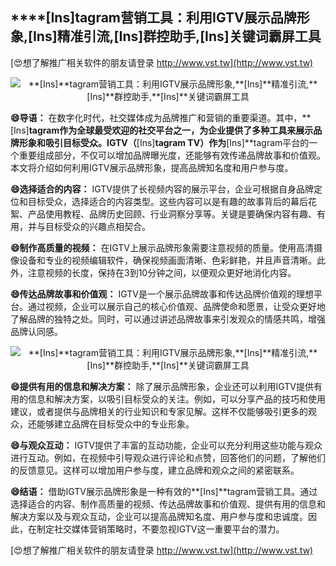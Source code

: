 ## ****[Ins]**tagram营销工具：利用IGTV展示品牌形象,**[Ins]**精准引流,**[Ins]**群控助手,**[Ins]**关键词霸屏工具**

[😍想了解推广相关软件的朋友请登录 http://www.vst.tw](http://www.vst.tw)

 <center><img src="https://vst.tw/MP4/tuiguang/png/8.png" alt="**[Ins]**tagram营销工具：利用IGTV展示品牌形象,**[Ins]**精准引流,**[Ins]**群控助手,**[Ins]**关键词霸屏工具"></center>

**😄导语：**
在数字化时代，社交媒体成为品牌推广和营销的重要渠道。其中，**[Ins]**tagram作为全球最受欢迎的社交平台之一，为企业提供了多种工具来展示品牌形象和吸引目标受众。IGTV（**[Ins]**tagram TV）作为**[Ins]**tagram平台的一个重要组成部分，不仅可以增加品牌曝光度，还能够有效传递品牌故事和价值观。本文将介绍如何利用IGTV展示品牌形象，提高品牌知名度和用户参与度。

**😄选择适合的内容：**
IGTV提供了长视频内容的展示平台，企业可根据自身品牌定位和目标受众，选择适合的内容类型。这些内容可以是有趣的故事背后的幕后花絮、产品使用教程、品牌历史回顾、行业洞察分享等。关键是要确保内容有趣、有用，并与目标受众的兴趣点相契合。

**😄制作高质量的视频：**
在IGTV上展示品牌形象需要注意视频的质量。使用高清摄像设备和专业的视频编辑软件，确保视频画面清晰、色彩鲜艳，并且声音清晰。此外，注意视频的长度，保持在3到10分钟之间，以便观众更好地消化内容。

**😄传达品牌故事和价值观：**
IGTV是一个展示品牌故事和传达品牌价值观的理想平台。通过视频，企业可以展示自己的核心价值观、品牌使命和愿景，让受众更好地了解品牌的独特之处。同时，可以通过讲述品牌故事来引发观众的情感共鸣，增强品牌认同感。

 <center><img src="https://vst.tw/MP4/tuiguang/png/5.png" alt="**[Ins]**tagram营销工具：利用IGTV展示品牌形象,**[Ins]**精准引流,**[Ins]**群控助手,**[Ins]**关键词霸屏工具"></center>

**😄提供有用的信息和解决方案：**
除了展示品牌形象，企业还可以利用IGTV提供有用的信息和解决方案，以吸引目标受众的关注。例如，可以分享产品的技巧和使用建议，或者提供与品牌相关的行业知识和专家见解。这样不仅能够吸引更多的观众，还能够建立品牌在目标受众中的专业形象。

**😄与观众互动：**
IGTV提供了丰富的互动功能，企业可以充分利用这些功能与观众进行互动。例如，在视频中引导观众进行评论和点赞，回答他们的问题，了解他们的反馈意见。这样可以增加用户参与度，建立品牌和观众之间的紧密联系。

**😄结语：**
借助IGTV展示品牌形象是一种有效的**[Ins]**tagram营销工具。通过选择适合的内容、制作高质量的视频、传达品牌故事和价值观、提供有用的信息和解决方案以及与观众互动，企业可以提高品牌知名度、用户参与度和忠诚度。因此，在制定社交媒体营销策略时，不要忽视IGTV这一重要平台的潜力。

[😍想了解推广相关软件的朋友请登录 http://www.vst.tw](http://www.vst.tw)



